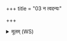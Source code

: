 +++
title = "03 न त्वदन्यः"

+++
<details><summary>मूलम् (WS)</summary>

न त्वदन्यः कवितरो न वेधा न धीरतरो वरुण स्वधावः ।  
त्वमङ्ग विश्वा जनिमानि वेत्थ स चिन्नु त्वज्जनो मायी बिभाय॥ ४ ॥  
त्वं ह्यङ्ग वरुण स्वधावो विश्वानि वेत्थ जनिमा शर्धनीते।  
किमेना रजसः परो ऽस्ति किमवरेणावरममुर ॥ ५ ॥
</details>